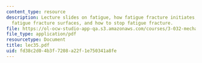 ```yaml
---
content_type: resource
description: Lecture slides on fatigue, how fatigue fracture initiates, characteristic
  fatigue fracture surfaces, and how to stop fatigue fracture.
file: https://ol-ocw-studio-app-qa.s3.amazonaws.com/courses/3-032-mechanical-behavior-of-materials-fall-2007/fd38c2d04b3f7208a22f1e750341a8fe_lec35.pdf
file_type: application/pdf
resourcetype: Document
title: lec35.pdf
uid: fd38c2d0-4b3f-7208-a22f-1e750341a8fe
---
```

